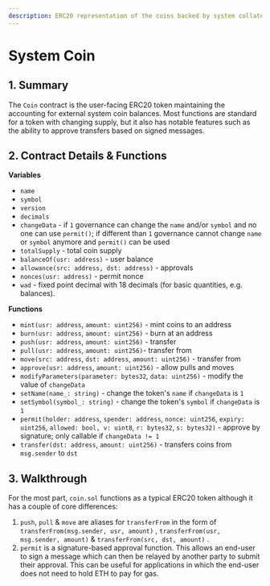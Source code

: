```yaml
---
description: ERC20 representation of the coins backed by system collateral
---
```


# System Coin

## 1. Summary <a id="1-introduction-summary"></a>

The `Coin` contract is the user-facing ERC20 token maintaining the accounting for external system coin balances. Most functions are standard for a token with changing supply, but it also has notable features such as the ability to approve transfers based on signed messages.

## 2. Contract Details & Functions <a id="2-contract-details"></a>

**Variables**

* `name`
* `symbol`
* `version`
* `decimals`
* `changeData` - if `1` governance can change the `name` and/or `symbol` and no one can use `permit()`; if different than `1` governance cannot change `name` or `symbol` anymore and `permit()` can be used
* `totalSupply` - total coin supply
* `balanceOf(usr: address)` - user balance
* `allowance(src: address, dst: address)` - approvals
* `nonces(usr: address)` - permit nonce
* `wad` - fixed point decimal with 18 decimals \(for basic quantities, e.g. balances\).

**Functions**

* `mint(usr: address`, `amount: uint256)` - mint coins to an address
* `burn(usr: address`, `amount: uint256)` - burn at an address
* `push(usr: address`, `amount: uint256)` - transfer
* `pull(usr: address`, `amount: uint256)`- transfer from
* `move(src: address`, `dst: address`, `amount: uint256)` - transfer from
* `approve(usr: address`, `amount: uint256)` - allow pulls and moves
* `modifyParameters(parameter: bytes32`, `data: uint256)` - modify the value of `changeData`
* `setName(name_: string)` - change the token's `name` if `changeData` is `1`
* `setSymbol(symbol_: string)` - change the token's `symbol` if `changeData` is `1`
* `permit(holder: address`, `spender: address`, `nonce: uint256`, `expiry: uint256`, `allowed: bool, v: uint8`, `r: bytes32`, `s: bytes32)` - approve by signature; only callable if `changeData != 1`
* `transfer(dst: address`, `amount: uint256)` - transfers coins from `msg.sender` to `dst`

## 3. Walkthrough <a id="3-key-mechanisms-and-concepts"></a>

For the most part, `coin.sol` functions as a typical ERC20 token although it has a couple of core differences:

1. `push`, `pull` & `move` are aliases for `transferFrom` in the form of `transferFrom(msg.sender, usr, amount)` , `transferFrom(usr, msg.sender, amount)` & `transferFrom(src, dst, amount)` .
2. `permit` is a signature-based approval function. This allows an end-user to sign a message which can then be relayed by another party to submit their approval. This can be useful for applications in which the end-user does not need to hold ETH to pay for gas.

